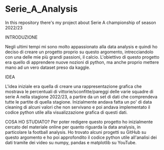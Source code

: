 # Serie_A_Analysis
In this repository there's my project about Serie A championship of season 2022/23

INTRODUZIONE

Negli ultimi tempi mi sono molto appassionato alla data analysis e quindi ho deciso di creare un progetto proprio su questo argomento, intrecciandolo con una delle mie più grandi passioni, il calcio. L'obiettivo di questo progetto era quello di apprendere nuove nozioni di python, ma anche proprio mettere mano ad un vero dataset preso da kaggle. 

IDEA

L'idea iniziale era quella di creare una rappresentazione grafica che mostrava le percentuali di vittorie/sconfitte/pareggi delle varie squadre di serie A nella stagione 2022/23, a partire da un set di dati che comprendeva tutte le partite di quella stagione. Inizialmente andava fatta un po' di data cleaning di alcuni valori che non servivano e poi andava implementato il codice python utile alla visualizzazione grafica di questi dati.

COSA HO STUDIATO?
Per poter redigere questo progetto ho inizialmente cercato del materiale online per quanto riguarda la data analysis, in particolare la football analysis. Ho trovato alcuni progetti su GitHub su questo argomento e ho poi approfondito il codice python utile all'analisi dei dati tramite dei video su numpy, pandas e matplotlib su YouTube. 
